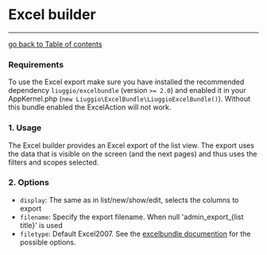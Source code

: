 # Excel builder
---------------------------------------

[go back to Table of contents][back-to-index]

[back-to-index]: https://github.com/symfony2admingenerator/AdmingeneratorGeneratorBundle/blob/master/Resources/doc/documentation.md#4-generator

### Requirements

To use the Excel export make sure you have installed the recommended dependency `liuggio/excelbundle` (version `>= 2.0`) and enabled it in your AppKernel.php (`new Liuggio\ExcelBundle\LiuggioExcelBundle()`). Without this bundle enabled the ExcelAction will not work.

### 1. Usage
The Excel builder provides an Excel export of the list view. The export uses the data that is visible on the screen (and the next pages) and thus uses the filters and scopes selected.

### 2. Options

* `display`: The same as in list/new/show/edit, selects the columns to export
* `filename`: Specify the export filename. When null 'admin_export_{list title}' is used
* `filetype`: Default Excel2007. See the [excelbundle documention](https://github.com/liuggio/excelbundle#not-only-excel5) for the possible options.
